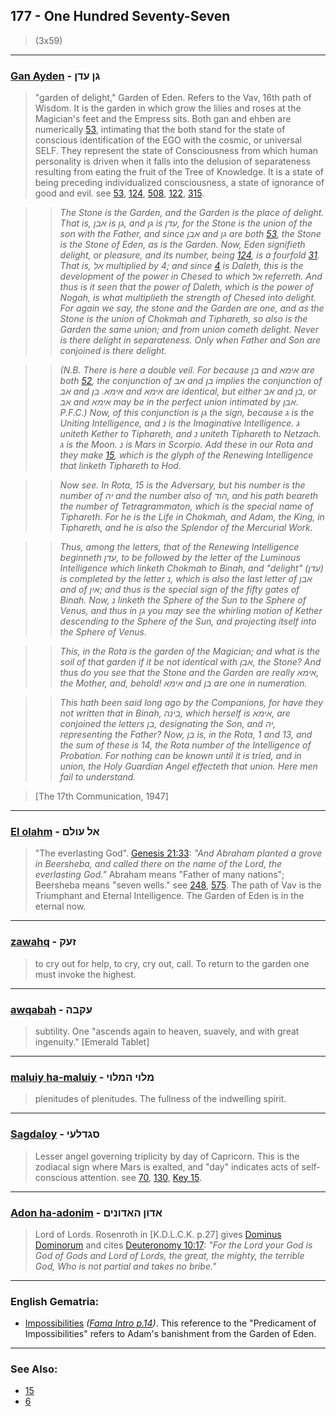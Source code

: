 ## 177 - One Hundred Seventy-Seven
> (3x59)

---

### [Gan Ayden](/keys/GN.ODN) - גן עדן
> "garden of delight," Garden of Eden. Refers to the Vav, 16th path of Wisdom. It is the garden in which grow the lilies and roses at the Magician's feet and the Empress sits. Both gan and ehben are numerically [53](53), intimating that the both stand for the state of conscious identification of the EGO with the cosmic, or universal SELF. They represent the state of Consciousness from which human personality is driven when it falls into the delusion of separateness resulting from eating the fruit of the Tree of Knowledge. It is a state of being preceding individualized consciousness, a state of ignorance of good and evil. see [53](53), [124](124), [508](508), [122](122), [315](315).

> > *The Stone is the Garden, and the Garden is the place of delight. That is, אבן is גן, and גן is עדן, for the Stone is the union of the son with the Father, and since אבן and גן are both [53](53), the Stone is the Stone of Eden, as is the Garden. Now, Eden signifieth delight, or pleasure, and its number, being [124](124), is a fourfold [31](31). That is, אל multiplied by 4; and since [4](4) is Daleth, this is the development of the power in Chesed to which אל referreth. And thus is it seen that the power of Daleth, which is the power of Nogah, is what multiplieth the strength of Chesed into delight. For again we say, the stone and the Garden are one, and as the Stone is the union of Chokmah and Tiphareth, so also is the Garden the same union; and from union cometh delight. Never is there delight in separateness. Only when Father and Son are conjoined is there delight.*

> > *(N.B. There is here a double veil. For because בן and אימא are both [52](52), the conjunction of אב and בן implies the conjunction of אב and אימא. בן and אימא are identical, but either אב and בן, or אב and אימא may be in the perfect union intimated by אבן. P.F.C.) Now, of this conjunction is גן the sign, because ג is the Uniting Intelligence, and נ is the Imaginative Intelligence. ג uniteth Kether to Tiphareth, and נ uniteth Tiphareth to Netzach. ג is the Moon. נ is Mars in Scorpio. Add these in our Rota and they make [15](15), which is the glyph of the Renewing Intelligence that linketh Tiphareth to Hod.*

> > *Now see. In Rota, 15 is the Adversary, but his number is the number of יה and the number also of הוד, and his path beareth the number of Tetragrammaton, which is the special name of Tiphareth. For he is the Life in Chokmah, and Adam, the King, in Tiphareth, and he is also the Splendor of the Mercurial Work.*

> > *Thus, among the letters, that of the Renewing Intelligence beginneth עדן, to be followed by the letter of the Luminous Intelligence which linketh Chokmah to Binah, and "delight" (עדן) is completed by the letter נ, which is also the last letter of אבן and of אין; and thus is the special sign of the fifty gates of Binah. Now, נ linketh the Sphere of the Sun to the Sphere of Venus, and thus in גן you may see the whirling motion of Kether descending to the Sphere of the Sun, and projecting itself into the Sphere of Venus.*

> > *This, in the Rota is the garden of the Magician; and what is the soil of that garden if it be not identical with אבן, the Stone? And thus do you see that the Stone and the Garden are really אימא, the Mother, and, behold! אימא and בן are one in numeration.*

> > *This hath been said long ago by the Companions, for have they not written that in Binah, בינה, which herself is אימא, are conjoined the letters בן, designating the Son, and יה, representing the Father? Now, בן is, in the Rota, 1 and 13, and the sum of these is 14, the Rota number of the Intelligence of Probation. For nothing can be known until it is tried, and in union, the Holy Guardian Angel effecteth that union. Here men fail to understand.*

> [The 17th Communication, 1947]

---

### [El olahm](/keys/AL.OVLM) - אל עולם
> "The everlasting God". [Genesis 21:33](http://biblehub.com/genesis/21-33.htm): *"And Abraham planted a grove in Beersheba, and called there on the name of the Lord, the everlasting God."* Abraham means "Father of many nations"; Beersheba means "seven wells." see [248](248), [575](575). The path of Vav is the Triumphant and Eternal Intelligence. The Garden of Eden is in the eternal now.

---

### [zawahq](/keys/ZOQ) - זעק
> to cry out for help, to cry, cry out, call. To return to the garden one must invoke the highest.

---

### [awqabah](/keys/OQBH) - עקבה
> subtility. One "ascends again to heaven, suavely, and with great ingenuity." [Emerald Tablet]

---

### [maluiy ha-maluiy](/keys/MLVI.HMLVI) - מלוי המלוי
> plenitudes of plenitudes. The fullness of the indwelling spirit.

---

### [Sagdaloy](/keys/SGDLOI) - סגדלעי
> Lesser angel governing triplicity by day of Capricorn. This is the zodiacal sign where Mars is exalted, and "day" indicates acts of self-conscious attention. see [70](70), [130](130), [Key 15](15).

---

### [Adon ha-adonim](/keys/ADVN.HADVNIM) - אדון האדונים
> Lord of Lords. Rosenroth in [K.D.L.C.K. p.27] gives [Dominus Dominorum](193) and cites [Deuteronomy 10:17](http://biblehub.com/deuteronomy/10-17.htm): *"For the Lord your God is God of Gods and Lord of Lords, the great, the mighty, the terrible God, Who is not partial and takes no bribe."*

---

### English Gematria:

- [Impossibilities](/english?word=Impossibilities) *([Fama Intro p.14](https://archive.org/stream/fameconfessionof00vaug#page/n14))*. This reference to the "Predicament of Impossibilities" refers to Adam's banishment from the Garden of Eden.

---

### See Also:

- [15](15)
- [6](6)